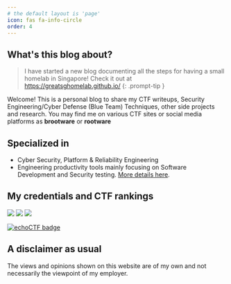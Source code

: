 ```yaml
---
# the default layout is 'page'
icon: fas fa-info-circle
order: 4
---
```


## What's this blog about?

> I have started a new blog documenting all the steps for having a small homelab in Singapore! Check it out at <https://greatsghomelab.github.io/>
{: .prompt-tip }

Welcome! This is a personal blog to share my CTF writeups, Security Engineering/Cyber Defense (Blue Team) Techniques, other side projects and research. You may find me on various CTF sites or social media platforms as **brootware** or **rootware**

## Specialized in

- Cyber Security, Platform & Reliability Engineering
- Engineering productivity tools mainly focusing on Software Development and Security testing. [More details here](https://brootware.github.io/categories/security-toolkit/).

## My credentials and CTF rankings

<a href="https://www.credly.com/users/oaker-min/badges"><img src="https://img.shields.io/badge/Credly%20Certificates-Oaker%20Min-brightgreen" /></a>
<a href="https://pwn.college/hacker/1207"><img src="https://img.shields.io/badge/pwncollege-brootware-black" /></a>
<a href="https://www.wechall.net/profile/brootware"><img src="https://img.shields.io/badge/wechall.net-brootware-blue" /></a>

[![echoCTF badge](https://echoctf.red/profile/289749/badge)](https://echoctf.red/profile/289749)

<!-- <a href="https://cyberdefenders.org/profile/brootware"><img src="https://img.shields.io/badge/cyberdefenders.org-brootware-blue" /></a> -->
<!-- <script src="https://tryhackme.com/badge/242534"></script> -->
<!-- <a href="https://blueteamlabs.online/public/user/f7656a47c955978a69858f"><img src="https://img.shields.io/badge/blueteamlabs-Top%202%20percent-blue" /></a> -->
## A disclaimer as usual

The views and opinions shown on this website are of my own and not necessarily the viewpoint of my employer.

<!-- > **Note**: Add Markdown syntax content to file `_tabs/about.md` and it will show up on this page. -->

<!-- > Add Markdown syntax content to file `_tabs/about.md`{: .filepath } and it will show up on this page.
{: .prompt-tip } -->
